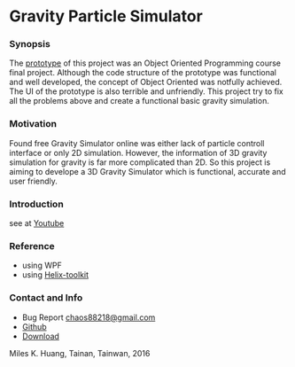# Gravity Particle Simulator

### Synopsis
The [prototype](https://github.com/chaos88218/Particle-Simulator-Example) of this project was an Object Oriented
Programming course final project.	Although the code structure of the prototype was functional	and well developed,
the concept of Object Oriented was notfully achieved. The UI of the prototype is also	terrible and unfriendly.
This project try to fix all the problems above and create a functional basic gravity simulation.

### Motivation
Found free Gravity Simulator online was either lack of 
	particle controll interface or only 2D simulation. However, 
	the information of 3D gravity simulation for gravity is far 
	more complicated than 2D. So this project is aiming to develope
	a 3D Gravity Simulator which is functional, accurate and user friendly.

### Introduction
see at [Youtube](https://www.youtube.com/watch?v=lSiKw6jqFmo)

### Reference
- using WPF
- using [Helix-toolkit](https://github.com/helix-toolkit)
	

### Contact and Info
  - Bug Report chaos88218@gmail.com
  - [Github](http://goo.gl/LohAHM)
  - [Download](https://drive.google.com/file/d/0B5I4I87e4FpXRmxLLTVjY3RtM0U/view?usp=sharing)

Miles K. Huang, Tainan, Tainwan, 2016
